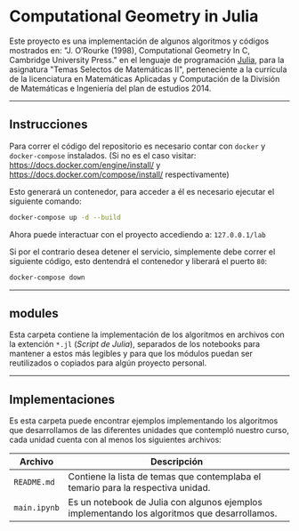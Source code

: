 # Computational Geometry in Julia
Este proyecto es una implementación de algunos algoritmos y códigos mostrados en: "J. O’Rourke (1998), Computational Geometry In C, Cambridge University Press." en el lenguaje de programación [Julia](https://julialang.org/), para la asignatura "Temas Selectos de Matemáticas II", perteneciente a la currícula de la licenciatura en Matemáticas Aplicadas y Computación de la División de Matemáticas e Ingeniería del plan de estudios 2014.

***
## Instrucciones
Para correr el código del repositorio es necesario contar con `docker` y `docker-compose` instalados. (Si no es el caso visitar: https://docs.docker.com/engine/install/ y https://docs.docker.com/compose/install/ respectivamente)  

Esto generará un contenedor, para acceder a él es necesario ejecutar el siguiente comando:  

```bash
docker-compose up -d --build
```
Ahora puede interactuar con el proyecto accediendo a: `127.0.0.1/lab` 

Si por el contrario desea detener el servicio, simplemente debe correr el siguiente código, esto dentendrá el contenedor y liberará el puerto `80`:
```bash
docker-compose down
```
***
## modules

Esta carpeta contiene la implementación de los algoritmos en archivos con la extención `*.jl` (_Script de Julia_), separados de los notebooks para mantener a estos más legibles y para que los módulos puedan ser reutilizados o copiados para algún proyecto personal.

***
## Implementaciones

Es esta carpeta puede encontrar ejemplos implementando los algoritmos que desarrollamos de las diferentes unidades que contempló nuestro curso, cada unidad cuenta con al menos los siguientes archivos:

| Archivo   	  | Descripción                                                                                  |
|-----------------|----------------------------------------------------------------------------------------------|
| `README.md`     | Contiene la lista de temas que contemplaba el temario para la respectiva unidad.             |
| `main.ipynb`    | Es un notebook de Julia con algunos ejemplos implementando los algoritmos que desarrollamos. |
